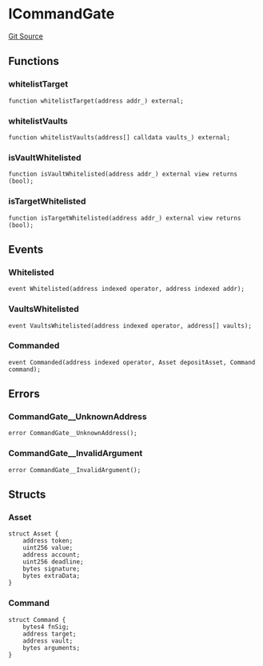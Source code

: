 # ICommandGate
[Git Source](https://github.com/ContractLabs/foundry-bountykinds-contract/blob/67e6855d3beabdf242cc0b51d9e53b087a5235b9/src/oz-custom/internal/interfaces/ICommandGate.sol)


## Functions
### whitelistTarget


```solidity
function whitelistTarget(address addr_) external;
```

### whitelistVaults


```solidity
function whitelistVaults(address[] calldata vaults_) external;
```

### isVaultWhitelisted


```solidity
function isVaultWhitelisted(address addr_) external view returns (bool);
```

### isTargetWhitelisted


```solidity
function isTargetWhitelisted(address addr_) external view returns (bool);
```

## Events
### Whitelisted

```solidity
event Whitelisted(address indexed operator, address indexed addr);
```

### VaultsWhitelisted

```solidity
event VaultsWhitelisted(address indexed operator, address[] vaults);
```

### Commanded

```solidity
event Commanded(address indexed operator, Asset depositAsset, Command command);
```

## Errors
### CommandGate__UnknownAddress

```solidity
error CommandGate__UnknownAddress();
```

### CommandGate__InvalidArgument

```solidity
error CommandGate__InvalidArgument();
```

## Structs
### Asset

```solidity
struct Asset {
    address token;
    uint256 value;
    address account;
    uint256 deadline;
    bytes signature;
    bytes extraData;
}
```

### Command

```solidity
struct Command {
    bytes4 fnSig;
    address target;
    address vault;
    bytes arguments;
}
```

